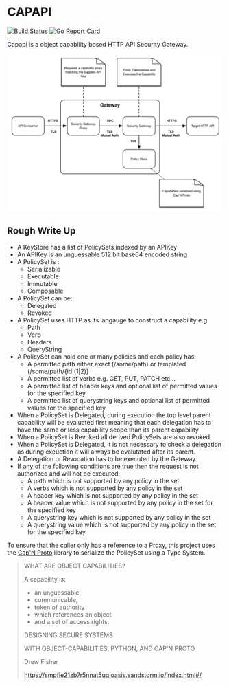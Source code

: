 # CAPAPI

[![Build Status](https://travis-ci.org/REAANDREW/capapi.svg?branch=master)](https://travis-ci.org/REAANDREW/capapi)
[![Go Report Card](https://goreportcard.com/badge/github.com/REAANDREW/capapi)](https://goreportcard.com/report/github.com/REAANDREW/capapi)

Capapi is a object capability based HTTP API Security Gateway.  

![capapi](https://github.com/REAANDREW/capapi/blob/master/capapi.png)

## Rough Write Up

- A KeyStore has a list of PolicySets indexed by an APIKey
- An APIKey is an unguessable 512 bit base64 encoded string
- A PolicySet is :
    - Serializable
    - Executable
    - Immutable
    - Composable
- A PolicySet can be:
    - Delegated
    - Revoked
- A PolicySet uses HTTP as its langauge to construct a capability e.g.
    - Path
    - Verb
    - Headers
    - QueryString
- A PolicySet can hold one or many policies and each policy has:
    - A permitted path either exact (/some/path) or templated (/some/path/{id:(1|2)}
    - A permitted list of verbs e.g. GET, PUT, PATCH etc...
    - A permitted list of header keys and optional list of permitted values for the specified key
    - A permitted list of querystring keys and optional list of permitted values for the specified key
- When a PolicySet is Delegated, during execution the top level parent capability will be evaluated first meaning that each delegation has to have the same or less capability scope than its parent capability
- When a PolicySet is Revoked all derived PolicySets are also revoked
- When a PolicySet is Delegated, it is not necessary to check a delegation as during exeuction it will always be evalutated after its parent.
- A Delegation or Revocation has to be executed by the Gateway.
- If any of the following conditions are true then the request is not authorized and will not be executed:
    - A path which is not supported by any policy in the set
    - A verbs which is not supported by any policy in the set
    - A header key which is not supported by any policy in the set
    - A header value which is not supported by any policy in the set for the specified key
    - A querystring key which is not supported by any policy in the set
    - A querystring value which is not supported by any policy in the set for the specified key
 

To ensure that the caller only has a reference to a Proxy, this project uses the [Cap'N Proto](https://capnproto.org) library to serialize the PolicySet using a Type System.

> WHAT ARE OBJECT CAPABILITIES?
>
> A capability is:
>
> - an unguessable,
> - communicable,
> - token of authority
> - which references an object
> - and a set of access rights.
>
> DESIGNING SECURE SYSTEMS
>
> WITH OBJECT-CAPABILITIES, PYTHON, AND CAP'N PROTO
>
> Drew Fisher
>
> https://smpfle21zb7r5nnat5uq.oasis.sandstorm.io/index.html#/
>
